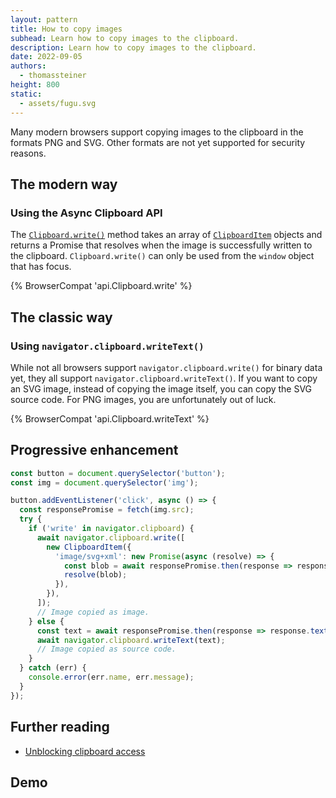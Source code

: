 ```yaml
---
layout: pattern
title: How to copy images
subhead: Learn how to copy images to the clipboard.
description: Learn how to copy images to the clipboard.
date: 2022-09-05
authors:
  - thomassteiner
height: 800
static:
  - assets/fugu.svg
---
```


Many modern browsers support copying images to the clipboard in the formats PNG and SVG. Other formats are not yet supported for security reasons.

## The modern way

### Using the Async Clipboard API

The [`Clipboard.write()`](​​https://developer.mozilla.org/docs/Web/API/Clipboard/write) method takes an array of [`ClipboardItem`](https://developer.mozilla.org/docs/Web/API/ClipboardItem) objects and returns a Promise that resolves when the image is successfully written to the clipboard. `Clipboard.write()` can only be used from the `window` object that has focus.

{% BrowserCompat 'api.Clipboard.write' %}

## The classic way

### Using `navigator.clipboard.writeText()`

While not all browsers support `navigator.clipboard.write()` for binary data
yet, they all support `navigator.clipboard.writeText()`. If you want to copy
an SVG image, instead of copying the image itself, you can copy the SVG source code. For PNG images, you are unfortunately out of luck.

{% BrowserCompat 'api.Clipboard.writeText' %}

## Progressive enhancement

```js
const button = document.querySelector('button');
const img = document.querySelector('img');

button.addEventListener('click', async () => {
  const responsePromise = fetch(img.src);
  try {
    if ('write' in navigator.clipboard) {
      await navigator.clipboard.write([
        new ClipboardItem({
          'image/svg+xml': new Promise(async (resolve) => {
            const blob = await responsePromise.then(response => response.blob());
            resolve(blob);
          }),
        }),
      ]);
      // Image copied as image.
    } else {
      const text = await responsePromise.then(response => response.text());
      await navigator.clipboard.writeText(text);
      // Image copied as source code.
    }
  } catch (err) {
    console.error(err.name, err.message);
  }
});
```

## Further reading

- [Unblocking clipboard access](/async-clipboard/)

## Demo
